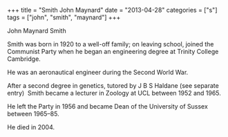 +++
title = "Smith John Maynard"
date = "2013-04-28"
categories = ["s"]
tags = ["john", "smith", "maynard"]
+++

John Maynard Smith

Smith was born in 1920 to a well-off family; on leaving school, joined the Communist Party when he began an engineering degree at Trinity College Cambridge.

He was an aeronautical engineer during the Second World War.

After a second degree in genetics, tutored by J B S Haldane (see separate entry)  Smith became a lecturer in Zoology at UCL between 1952 and 1965.

He left the Party in 1956 and became Dean of the University of Sussex between 1965–85.

He died in 2004.
